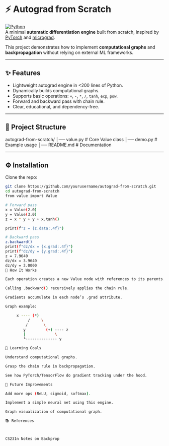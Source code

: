 # ⚡ Autograd from Scratch

[![Python](https://img.shields.io/badge/Python-3.8+-blue.svg)](https://www.python.org/)  
A minimal **automatic differentiation engine** built from scratch, inspired by [PyTorch](https://pytorch.org/) and [micrograd](https://github.com/karpathy/micrograd).  

This project demonstrates how to implement **computational graphs** and **backpropagation** without relying on external ML frameworks.

---

## ✨ Features
- Lightweight autograd engine in <200 lines of Python.  
- Dynamically builds computational graphs.  
- Supports basic operations: `+`, `-`, `*`, `/`, `tanh`, `exp`, `pow`.  
- Forward and backward pass with chain rule.  
- Clear, educational, and dependency-free.  

---

## 📂 Project Structure
autograd-from-scratch/
│── value.py # Core Value class
│── demo.py # Example usage
│── README.md # Documentation

---

## ⚙️ Installation
Clone the repo:
```bash
git clone https://github.com/yourusername/autograd-from-scratch.git
cd autograd-from-scratch
from value import Value

# Forward pass
x = Value(2.0)
y = Value(3.0)
z = x * y + y + x.tanh()

print(f"z = {z.data:.4f}")

# Backward pass
z.backward()
print(f"dz/dx = {x.grad:.4f}")
print(f"dz/dy = {y.grad:.4f}")
z = 7.9640
dz/dx = 3.9640
dz/dy = 3.0000
🧩 How It Works

Each operation creates a new Value node with references to its parents.

Calling .backward() recursively applies the chain rule.

Gradients accumulate in each node’s .grad attribute.

Graph example:

     x ---- (*)
          /     \
         /       \
        y         (+) ---- z
        |             \
        └-------------- y

📖 Learning Goals

Understand computational graphs.

Grasp the chain rule in backpropagation.

See how PyTorch/TensorFlow do gradient tracking under the hood.

🔮 Future Improvements

Add more ops (ReLU, sigmoid, softmax).

Implement a simple neural net using this engine.

Graph visualization of computational graph.

📚 References



CS231n Notes on Backprop
